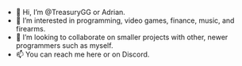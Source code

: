 - 👋 Hi, I’m @TreasuryGG or Adrian.
- 👀 I’m interested in programming, video games, finance, music, and firearms.
- 💞️ I’m looking to collaborate on smaller projects with other, newer programmers such as myself.
- 📫 You can reach me here or on Discord.

<!---
TreasuryG/TreasuryG is a ✨ special ✨ repository because its `README.md` (this file) appears on your GitHub profile.
You can click the Preview link to take a look at your changes.
--->
